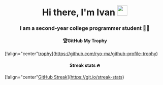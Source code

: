 <h1 align="center">Hi there, I'm Ivan</a> 
<img src="https://github.com/blackcater/blackcater/raw/main/images/Hi.gif" height="32"/></h1>
<h3 align="center">I am a second-year college programmer student 👨‍💻</h3>

<h4 align="center">🏆GitHub My Trophy</h4>

[!align="center"[trophy](https://github-profile-trophy.vercel.app/?username=EOn9in)](https://github.com/ryo-ma/github-profile-trophy)

<h4 align="center">Streak stats 🔥</h4>

[!align="center"[GitHub Streak](https://github-readme-streak-stats.herokuapp.com/?user=EOn9in)](https://git.io/streak-stats)
